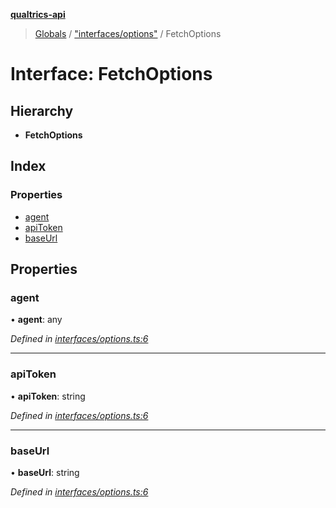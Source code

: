 **[qualtrics-api](../README.md)**

> [Globals](../globals.md) / ["interfaces/options"](../modules/_interfaces_options_.md) / FetchOptions

# Interface: FetchOptions

## Hierarchy

* **FetchOptions**

## Index

### Properties

* [agent](_interfaces_options_.fetchoptions.md#agent)
* [apiToken](_interfaces_options_.fetchoptions.md#apitoken)
* [baseUrl](_interfaces_options_.fetchoptions.md#baseurl)

## Properties

### agent

•  **agent**: any

*Defined in [interfaces/options.ts:6](https://github.com/Miramac/node-qualtrics-api/blob/22a7b18/lib/interfaces/options.ts#L6)*

___

### apiToken

•  **apiToken**: string

*Defined in [interfaces/options.ts:6](https://github.com/Miramac/node-qualtrics-api/blob/22a7b18/lib/interfaces/options.ts#L6)*

___

### baseUrl

•  **baseUrl**: string

*Defined in [interfaces/options.ts:6](https://github.com/Miramac/node-qualtrics-api/blob/22a7b18/lib/interfaces/options.ts#L6)*
